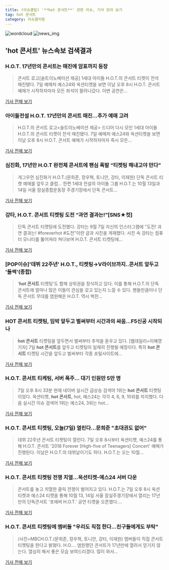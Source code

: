 ```yaml
---
title: (이슈클립) '**hot 콘서트**' 관련 이슈, 기사 모아 보기
tag: hot 콘서트
category: 이슈클리핑
---
```

![wordcloud](https://s3.ap-northeast-2.amazonaws.com/lyrics101-wordcloud/2018-09-07-1536323777.png)
![news_img](https://user-images.githubusercontent.com/42597476/44507050-1206f400-a6e4-11e8-8d98-7ffbfebb353f.png)
## **'**hot 콘서트**'** 뉴스속보 검색결과
### H.O.T. 17년만의 콘서트는 매진에 암표까지 등장

>콘서트 로고[솔트이노베이션 제공] 1세대 아이돌 H.O.T.의 콘서트 티켓이 전석 매진됐다. 7일 예매처 예스24와 옥션티켓을 보면 이날 오후 8시 H.O.T. 콘서트 예매가 시작하자마자 모든 좌석이 팔려나갔다. 이번 공연은...

<a href="http://app.yonhapnews.co.kr/YNA/Basic/SNS/r.aspx?c=AKR20180907161900005&did=1195m" target="_blank">기사 전체 보기</a>

### 아이돌전설 H.O.T. 17년만의 콘서트 매진...추가 예매 고려

>H.O.T.의 콘서트 로고<솔트이노베이션 제공> 드디어 다시 모인 1세대 아이돌 H.O.T.의 콘서트 티켓이 전석 매진됐다. 7일 예매처 예스24와 옥션티켓을 보면 이날 오후 8시 H.O.T. 콘서트 예매가 시작하자마자 즉시 모든...

<a href="http://www.dt.co.kr/contents.html?article_no=2018090702109919040017&ref=naver" target="_blank">기사 전체 보기</a>

### 심진화, 17년만 H.O.T 완전체 콘서트에 팬심 폭발 “티켓팅 해내고야 만다”

>개그우먼 심진화가 H.O.T.(문희준, 장우혁, 토니안, 강타, 이재원) 단독 콘서트 티켓 예매를 앞두고 클럽... 한편 1세대 전설의 아이돌 그룹 H.O.T.는 10월 13일과 14일 서울 잠실종합운동장 주경기장에서 단독 콘서트...

<a href="http://star.mk.co.kr/new/view.php?mc=ST&year=2018&no=565359" target="_blank">기사 전체 보기</a>

### 강타, H.O.T. 콘서트 티켓팅 도전 “과연 결과는!”[SNS★컷]

>단독 콘서트 티켓팅에 도전했다. 강타는 9월 7일 자신의 인스타그램에 "도전! 과연 결과는! #foreverhot #도전"이란 글과 사진을 게재했다. 사진 속 강타는 컴퓨터 모니터를 뚫어져라 쳐다보며 H.O.T. 콘서트 티켓팅에...

<a href="http://www.newsen.com/news_view.php?uid=201809072058104110" target="_blank">기사 전체 보기</a>

### [POP이슈]'데뷔 22주년' H.O.T., 티켓팅→V라이브까지..콘서트 앞두고 '들썩'(종합)

>'**hot 콘서트** 티켓팅'도 함께 상위권을 장식하고 있다. 이를 통해 H.O.T.의 단독 콘서트에 얼마나 많은 이들이 관심을 갖고 있는지 느낄 수 있다. 팬들만큼이나 단독 콘서트 무대를 염원해온 H.O.T. 역시 벅찬...

<a href="http://biz.heraldcorp.com/view.php?ud=201809071423222774103_1" target="_blank">기사 전체 보기</a>

### HOT 콘서트 티켓팅, 임박 앞두고 벌써부터 시간과의 싸움...F5신공 시작되나

>**hot 콘서트** 티켓팅을 앞두면서 벌써부터 추억을 돋우고 있다. [웹데일리=이혜영 기자] 7일 **hot 콘서트**를 앞두고 티켓팅이 일제히 진행될 예정이다. 특히 **hot 콘서트** 티켓팅 시간을 앞두고 벌써부터 각종 포털사이트에...

<a href="http://www.webdaily.co.kr/view.php?ud=2018090718404552062d12411ff9_7" target="_blank">기사 전체 보기</a>

### H.O.T. 콘서트 티케팅, 서버 폭주… 대기 인원만 5만 명

>7일 오후 8시 33분 현재 네이버 실시간 급상승 검색어 1위는 **hot 콘서트** 티켓팅이었다. 옥션티켓, **hot 콘서트**, hot, 예스24는 각각 4, 6, 9, 10위를 차지했다. 다음 실시간 이슈 검색어 1위는 예스24, 3위는 hot...

<a href="http://www.nocutnews.co.kr/news/5028631" target="_blank">기사 전체 보기</a>

### H.O.T. 콘서트 티켓팅, 오늘(7일) 열린다…문희준 "초대권도 없어"

>데뷔 22주년 콘서트 티켓팅이 열린다. 7일 오후 8시부터 옥션티켓, 예스24를 통해 H.O.T. 콘서트 '2018 Forever [High-five of Teenagers] Concert' 예매가 진행된다. 이날은 H.O.T.의 데뷔날이기도 하다. H.O.T.는 오는 10월...

<a href="http://sports.hankooki.com/lpage/entv/201809/sp20180907094452136730.htm" target="_blank">기사 전체 보기</a>

### H.O.T. 콘서트 티켓팅 전쟁 치열…옥션티켓-예스24 서버 다운

>콘서트를 놓고 치열한 클릭 전쟁이 벌어지고 있다. H.O.T.는 7일 오후 8시 옥션티켓과 예스24 티켓을 통해 10월 13, 14일 서울 잠실주경기장에서 열리는 17년만의 단독콘서트 '포에버 H.O.T.' 공연 티켓을 오픈했다....

<a href="http://isplus.live.joins.com/news/article/aid.asp?aid=22544605" target="_blank">기사 전체 보기</a>

### H.O.T. 콘서트 티켓팅에 멤버들 "우리도 직접 한다…친구들에게도 부탁"

>/사진=MBCH.O.T.(문희준, 장우혁, 토니안, 강타, 이재원) 멤버들이 직접 콘서트 티켓팅을 한다고 밝혔다. H.O.... 염원했던 콘서트가 17년만에 열려서 믿기지 않는다. 열심히 해서 좋은 모습 보여드리겠다. 많이 와서...

<a href="http://www.asiatoday.co.kr/view.php?key=20180907010004282" target="_blank">기사 전체 보기</a>


